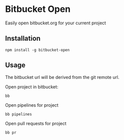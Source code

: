 # Bitbucket Open

Easily open bitbucket.org for your current project

## Installation

```
npm install -g bitbucket-open
```

## Usage

The bitbucket url will be derived from the git remote url.

Open project in bitbucket: 

```
bb
```

Open pipelines for project

```
bb pipelines
```

Open pull requests for project

```
bb pr
```
